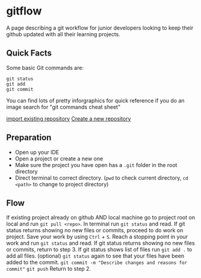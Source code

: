 # gitflow
A page describing a git workflow for junior developers looking to keep their github updated with all their learning projects.

## Quick Facts

Some basic Git commands are:
```
git status
git add
git commit
```

You can find lots of pretty inforgraphics for quick reference if you do an image search for "git commands cheat sheet"

[import existing repository](https://docs.github.com/en/get-started/importing-your-projects-to-github/importing-source-code-to-github/adding-locally-hosted-code-to-github)
[Create a new repository](https://docs.github.com/en/get-started/quickstart/create-a-repo)


## Preparation

- Open up your IDE
- Open a project or create a new one
- Make sure the project you have open has a `.git` folder in the root directory
- Direct terminal to correct directory. (`pwd` to check current directory, `cd <path>` to change to project directory)


## Flow

If existing project already on github AND local machine go to project root on local and run `git pull <repo>`.
In terminal run `git status` and read. 
If git status returns showing no new files or commits, proceed to do work on project.
Save your work by using `Ctrl` + `S`.
Reach a stopping point in your work and run `git status` and read.
If git status returns showing no new files or commits, return to step 3.
If git status shows list of files run `git add .` to add all files.
(optional) `git status` again to see that your files have been added to the commit.
`git commit -m "Describe changes and reasons for commit"`
`git push`
Return to step 2.
